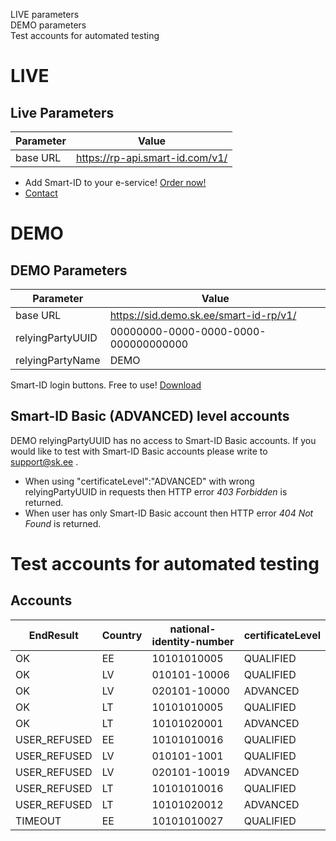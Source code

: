 <div id="TOC">

*   [LIVE parameters](#live-parameters)
*   [DEMO parameters](#demo-parameters)
*   [Test accounts for automated testing](#accounts)

</div>

# LIVE

## Live Parameters

|  Parameter | Value  |
|---|---|
|  base URL | https://rp-api.smart-id.com/v1/ |


* Add Smart-ID to your e-service! [Order now!](https://sk.ee/en/services/smart-id/)  
* [Contact](https://github.com/SK-EID/smart-id-documentation/wiki/Contact)



# DEMO

## DEMO Parameters

|  Parameter | Value  |
|---|---|
|  base URL | https://sid.demo.sk.ee/smart-id-rp/v1/ |
|  relyingPartyUUID | 00000000-0000-0000-0000-000000000000 |
|  relyingPartyName | DEMO |

Smart-ID login buttons. Free to use! [Download](https://github.com/SK-EID/smart-id-documentation/raw/master/files/Smart-ID_login.zip)  

## Smart-ID Basic (ADVANCED) level accounts

DEMO relyingPartyUUID has no access to Smart-ID Basic accounts. If you would like to test with Smart-ID Basic accounts please write to support@sk.ee .

*   When using "certificateLevel":"ADVANCED" with wrong relyingPartyUUID in requests then HTTP error _403 Forbidden_ is returned.
*   When user has only Smart-ID Basic account then HTTP error _404 Not Found_ is returned.



# Test accounts for automated testing

## Accounts

|  EndResult | Country | national-identity-number | certificateLevel |
|---|---|---|---|
| OK | EE | 10101010005  | QUALIFIED |
| OK | LV | 010101-10006 | QUALIFIED |
| OK | LV | 020101-10000 | ADVANCED |
| OK | LT | 10101010005  | QUALIFIED |
| OK | LT | 10101020001 | ADVANCED |
| USER_REFUSED | EE | 10101010016 | QUALIFIED |
| USER_REFUSED | LV | 010101-1001 | QUALIFIED |
| USER_REFUSED | LV | 020101-10019 | ADVANCED |
| USER_REFUSED | LT | 10101010016 | QUALIFIED |
| USER_REFUSED | LT | 10101020012 | ADVANCED |
| TIMEOUT | EE | 10101010027 | QUALIFIED |

